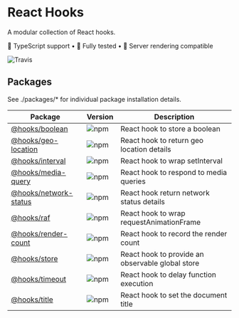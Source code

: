 # React Hooks
A modular collection of React hooks.

🦄 TypeScript support • 🐐 Fully tested • 👾 Server rendering compatible

![Travis](https://img.shields.io/travis/com/simmo/hooks?style=flat-square)

## Packages

See ./packages/* for individual package installation details.

| Package | Version | Description |
| ------- | ------- | ----------- |
| [@hooks/boolean](https://github.com/simmo/hooks/tree/master/packages/boolean) | ![npm](https://img.shields.io/npm/v/hooks/boolean?style=flat-square) | React hook to store a boolean |,
| [@hooks/geo-location](https://github.com/simmo/hooks/tree/master/packages/geo-location) | ![npm](https://img.shields.io/npm/v/hooks/geo-location?style=flat-square) | React hook to return geo location details |,
| [@hooks/interval](https://github.com/simmo/hooks/tree/master/packages/interval) | ![npm](https://img.shields.io/npm/v/hooks/interval?style=flat-square) | React hook to wrap setInterval |,
| [@hooks/media-query](https://github.com/simmo/hooks/tree/master/packages/media-query) | ![npm](https://img.shields.io/npm/v/hooks/media-query?style=flat-square) | React hook to respond to media queries |,
| [@hooks/network-status](https://github.com/simmo/hooks/tree/master/packages/network-status) | ![npm](https://img.shields.io/npm/v/hooks/network-status?style=flat-square) | React hook return network status details |,
| [@hooks/raf](https://github.com/simmo/hooks/tree/master/packages/raf) | ![npm](https://img.shields.io/npm/v/hooks/raf?style=flat-square) | React hook to wrap requestAnimationFrame |,
| [@hooks/render-count](https://github.com/simmo/hooks/tree/master/packages/render-count) | ![npm](https://img.shields.io/npm/v/hooks/render-count?style=flat-square) | React hook to record the render count |,
| [@hooks/store](https://github.com/simmo/hooks/tree/master/packages/store) | ![npm](https://img.shields.io/npm/v/hooks/store?style=flat-square) | React hook to provide an observable global store |,
| [@hooks/timeout](https://github.com/simmo/hooks/tree/master/packages/timeout) | ![npm](https://img.shields.io/npm/v/hooks/timeout?style=flat-square) | React hook to delay function execution |,
| [@hooks/title](https://github.com/simmo/hooks/tree/master/packages/title) | ![npm](https://img.shields.io/npm/v/hooks/title?style=flat-square) | React hook to set the document title |